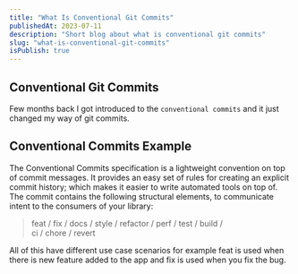 ```yaml
---
title: "What Is Conventional Git Commits"
publishedAt: 2023-07-11
description: "Short blog about what is conventional git commits"
slug: "what-is-conventional-git-commits"
isPublish: true
---
```


## Conventional Git Commits

Few months back I got introduced to the `conventional commits` and it just changed my way of git commits.

## Conventional Commits Example

The Conventional Commits specification is a lightweight convention on top of commit messages. It provides an easy set of rules for creating an explicit commit history; which makes it easier to write automated tools on top of. The commit contains the following structural elements, to communicate intent to the consumers of your library:

> feat /
> fix /
> docs /
> style /
> refactor /
> perf /
> test /
> build /  
> ci /
> chore /
> revert

All of this have different use case scenarios for example feat is used when there is new feature added to the app and fix is used when you
fix the bug.
